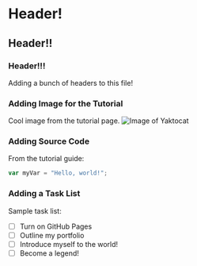 # Header!
## Header!!
### Header!!!

Adding a bunch of headers to this file!

### Adding Image for the Tutorial
Cool image from the tutorial page.
![Image of Yaktocat](https://octodex.github.com/images/yaktocat.png)

### Adding Source Code
From the tutorial guide:
``` javascript
var myVar = "Hello, world!";
```

### Adding a Task List
Sample task list:
- [ ] Turn on GitHub Pages
- [ ] Outline my portfolio
- [ ] Introduce myself to the world!
- [ ] Become a legend!
